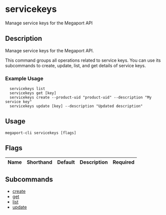# servicekeys

Manage service keys for the Megaport API

## Description

Manage service keys for the Megaport API.

This command groups all operations related to service keys. You can use its subcommands to create, update, list, and get details of service keys.

### Example Usage

```
  servicekeys list
  servicekeys get [key]
  servicekeys create --product-uid "product-uid" --description "My service key"
  servicekeys update [key] --description "Updated description"
```


## Usage

```
megaport-cli servicekeys [flags]
```







## Flags

| Name | Shorthand | Default | Description | Required |
|------|-----------|---------|-------------|----------|


## Subcommands

* [create](megaport-cli_servicekeys_create.md)
* [get](megaport-cli_servicekeys_get.md)
* [list](megaport-cli_servicekeys_list.md)
* [update](megaport-cli_servicekeys_update.md)

